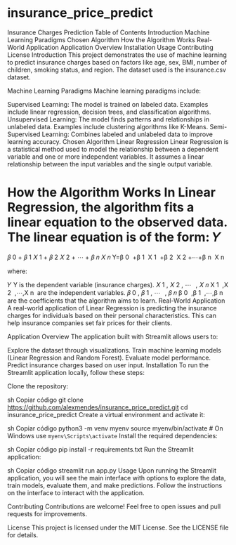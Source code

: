 # insurance_price_predict


Insurance Charges Prediction
Table of Contents
Introduction
Machine Learning Paradigms
Chosen Algorithm
How the Algorithm Works
Real-World Application
Application Overview
Installation
Usage
Contributing
License
Introduction
This project demonstrates the use of machine learning to predict insurance charges based on factors like age, sex, BMI, number of children, smoking status, and region. The dataset used is the insurance.csv dataset.

Machine Learning Paradigms
Machine learning paradigms include:

Supervised Learning: The model is trained on labeled data. Examples include linear regression, decision trees, and classification algorithms.
Unsupervised Learning: The model finds patterns and relationships in unlabeled data. Examples include clustering algorithms like K-Means.
Semi-Supervised Learning: Combines labeled and unlabeled data to improve learning accuracy.
Chosen Algorithm
Linear Regression
Linear Regression is a statistical method used to model the relationship between a dependent variable and one or more independent variables. It assumes a linear relationship between the input variables and the single output variable.

How the Algorithm Works
In Linear Regression, the algorithm fits a linear equation to the observed data. The linear equation is of the form:
𝑌
=
𝛽
0
+
𝛽
1
𝑋
1
+
𝛽
2
𝑋
2
+
⋯
+
𝛽
𝑛
𝑋
𝑛
Y=β 
0
​
 +β 
1
​
 X 
1
​
 +β 
2
​
 X 
2
​
 +⋯+β 
n
​
 X 
n
​
 

where:

𝑌
Y is the dependent variable (insurance charges).
𝑋
1
,
𝑋
2
,
⋯
 
,
𝑋
𝑛
X 
1
​
 ,X 
2
​
 ,⋯,X 
n
​
  are the independent variables.
𝛽
0
,
𝛽
1
,
⋯
 
,
𝛽
𝑛
β 
0
​
 ,β 
1
​
 ,⋯,β 
n
​
  are the coefficients that the algorithm aims to learn.
Real-World Application
A real-world application of Linear Regression is predicting the insurance charges for individuals based on their personal characteristics. This can help insurance companies set fair prices for their clients.

Application Overview
The application built with Streamlit allows users to:

Explore the dataset through visualizations.
Train machine learning models (Linear Regression and Random Forest).
Evaluate model performance.
Predict insurance charges based on user input.
Installation
To run the Streamlit application locally, follow these steps:

Clone the repository:

sh
Copiar código
git clone https://github.com/alexmendes/insurance_price_predict.git
cd insurance_price_predict
Create a virtual environment and activate it:

sh
Copiar código
python3 -m venv myenv
source myenv/bin/activate  # On Windows use `myenv\Scripts\activate`
Install the required dependencies:

sh
Copiar código
pip install -r requirements.txt
Run the Streamlit application:

sh
Copiar código
streamlit run app.py
Usage
Upon running the Streamlit application, you will see the main interface with options to explore the data, train models, evaluate them, and make predictions. Follow the instructions on the interface to interact with the application.

Contributing
Contributions are welcome! Feel free to open issues and pull requests for improvements.

License
This project is licensed under the MIT License. See the LICENSE file for details.










